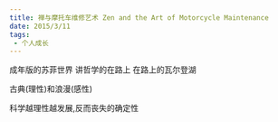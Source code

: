 ```yaml
---
title: 禅与摩托车维修艺术 Zen and the Art of Motorcycle Maintenance 
date: 2015/3/11
tags:
 - 个人成长
---
```


成年版的苏菲世界
讲哲学的在路上
在路上的瓦尔登湖

古典(理性)和浪漫(感性)

科学越理性越发展,反而丧失的确定性